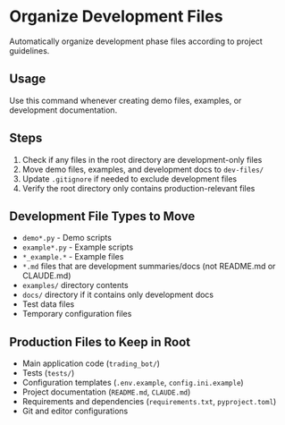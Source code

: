 # Organize Development Files

Automatically organize development phase files according to project guidelines.

## Usage
Use this command whenever creating demo files, examples, or development documentation.

## Steps

1. Check if any files in the root directory are development-only files
2. Move demo files, examples, and development docs to `dev-files/`
3. Update `.gitignore` if needed to exclude development files
4. Verify the root directory only contains production-relevant files

## Development File Types to Move
- `demo*.py` - Demo scripts
- `example*.py` - Example scripts
- `*_example.*` - Example files
- `*.md` files that are development summaries/docs (not README.md or CLAUDE.md)
- `examples/` directory contents
- `docs/` directory if it contains only development docs
- Test data files
- Temporary configuration files

## Production Files to Keep in Root
- Main application code (`trading_bot/`)
- Tests (`tests/`)
- Configuration templates (`.env.example`, `config.ini.example`)
- Project documentation (`README.md`, `CLAUDE.md`)
- Requirements and dependencies (`requirements.txt`, `pyproject.toml`)
- Git and editor configurations